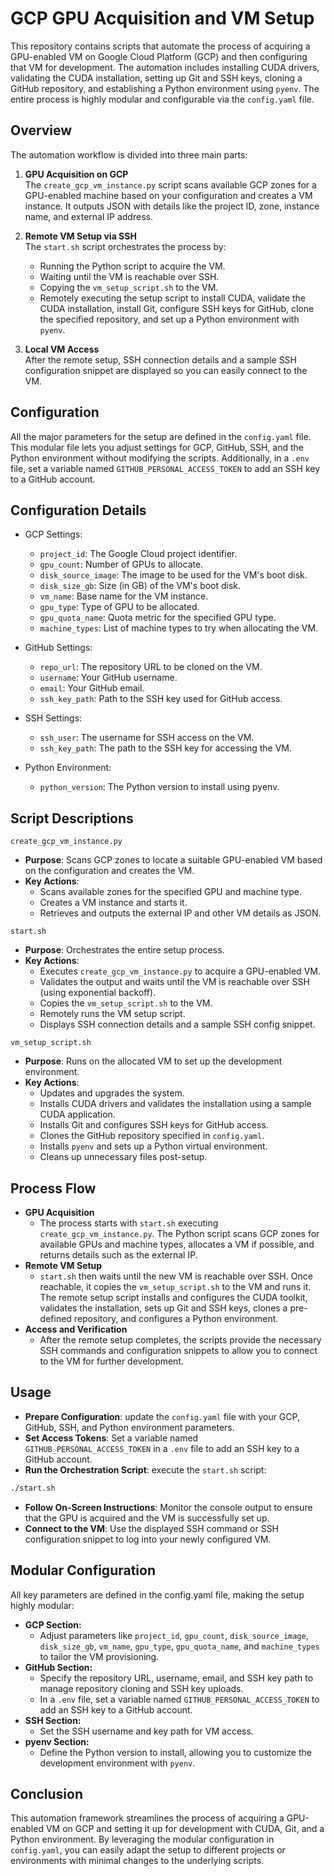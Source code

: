 # GCP GPU Acquisition and VM Setup

This repository contains scripts that automate the process of acquiring a GPU-enabled VM on Google Cloud Platform (GCP) and then configuring that VM for development. The automation includes installing CUDA drivers, validating the CUDA installation, setting up Git and SSH keys, cloning a GitHub repository, and establishing a Python environment using `pyenv`. The entire process is highly modular and configurable via the `config.yaml` file.

## Overview

The automation workflow is divided into three main parts:

1. **GPU Acquisition on GCP**  
   The `create_gcp_vm_instance.py` script scans available GCP zones for a GPU-enabled machine based on your configuration and creates a VM instance. It outputs JSON with details like the project ID, zone, instance name, and external IP address.

2. **Remote VM Setup via SSH**  
   The `start.sh` script orchestrates the process by:
   - Running the Python script to acquire the VM.
   - Waiting until the VM is reachable over SSH.
   - Copying the `vm_setup_script.sh` to the VM.
   - Remotely executing the setup script to install CUDA, validate the CUDA installation, install Git, configure SSH keys for GitHub, clone the specified repository, and set up a Python environment with `pyenv`.

3. **Local VM Access**  
   After the remote setup, SSH connection details and a sample SSH configuration snippet are displayed so you can easily connect to the VM.

## Configuration

All the major parameters for the setup are defined in the `config.yaml` file. This modular file lets you adjust settings for GCP, GitHub, SSH, and the Python environment without modifying the scripts. Additionally, in a `.env` file, set a variable named `GITHUB_PERSONAL_ACCESS_TOKEN` to add an SSH key to a GitHub account.

## Configuration Details

- GCP Settings:
  - `project_id`: The Google Cloud project identifier.
  - `gpu_count`: Number of GPUs to allocate.
  - `disk_source_image`: The image to be used for the VM's boot disk.
  - `disk_size_gb`: Size (in GB) of the VM's boot disk.
  - `vm_name`: Base name for the VM instance.
  - `gpu_type`: Type of GPU to be allocated.
  - `gpu_quota_name`: Quota metric for the specified GPU type.
  - `machine_types`: List of machine types to try when allocating the VM.

- GitHub Settings:
  - `repo_url`: The repository URL to be cloned on the VM.
  - `username`: Your GitHub username.
  - `email`: Your GitHub email.
  - `ssh_key_path`: Path to the SSH key used for GitHub access.

- SSH Settings:
  - `ssh_user`: The username for SSH access on the VM.
  - `ssh_key_path`: The path to the SSH key for accessing the VM.

- Python Environment:
  - `python_version`: The Python version to install using pyenv.

## Script Descriptions

`create_gcp_vm_instance.py`

- **Purpose**: Scans GCP zones to locate a suitable GPU-enabled VM based on the configuration and creates the VM.
- **Key Actions**:
  - Scans available zones for the specified GPU and machine type.
  - Creates a VM instance and starts it.
  - Retrieves and outputs the external IP and other VM details as JSON.

`start.sh`

- **Purpose**: Orchestrates the entire setup process.
- **Key Actions**:
  - Executes `create_gcp_vm_instance.py` to acquire a GPU-enabled VM.
  - Validates the output and waits until the VM is reachable over SSH (using exponential backoff).
  - Copies the `vm_setup_script.sh` to the VM.
  - Remotely runs the VM setup script.
  - Displays SSH connection details and a sample SSH config snippet.

`vm_setup_script.sh`

- **Purpose**: Runs on the allocated VM to set up the development environment.
- **Key Actions**:
  - Updates and upgrades the system.
  - Installs CUDA drivers and validates the installation using a sample CUDA application.
  - Installs Git and configures SSH keys for GitHub access.
  - Clones the GitHub repository specified in `config.yaml`.
  - Installs `pyenv` and sets up a Python virtual environment.
  - Cleans up unnecessary files post-setup.

## Process Flow

- **GPU Acquisition**
  - The process starts with `start.sh` executing `create_gcp_vm_instance.py`. The Python script scans GCP zones for available GPUs and machine types, allocates a VM if possible, and returns details such as the external IP.
- **Remote VM Setup**
  - `start.sh` then waits until the new VM is reachable over SSH. Once reachable, it copies the `vm_setup_script.sh` to the VM and runs it. The remote setup script installs and configures the CUDA toolkit, validates the installation, sets up Git and SSH keys, clones a pre-defined repository, and configures a Python environment.
- **Access and Verification**
  - After the remote setup completes, the scripts provide the necessary SSH commands and configuration snippets to allow you to connect to the VM for further development.

## Usage

- **Prepare Configuration**: update the `config.yaml` file with your GCP, GitHub, SSH, and Python environment parameters.
- **Set Access Tokens**: Set a variable named `GITHUB_PERSONAL_ACCESS_TOKEN` in a `.env` file to add an SSH key to a GitHub account.
- **Run the Orchestration Script**: execute the `start.sh` script:

```bash
./start.sh
```

- **Follow On-Screen Instructions**: Monitor the console output to ensure that the GPU is acquired and the VM is successfully set up.
- **Connect to the VM**: Use the displayed SSH command or SSH configuration snippet to log into your newly configured VM.

## Modular Configuration

All key parameters are defined in the config.yaml file, making the setup highly modular:

- **GCP Section:**
  - Adjust parameters like `project_id`, `gpu_count`, `disk_source_image`, `disk_size_gb`, `vm_name`, `gpu_type`, `gpu_quota_name`, and `machine_types` to tailor the VM provisioning.
- **GitHub Section:**
  - Specify the repository URL, username, email, and SSH key path to manage repository cloning and SSH key uploads.
  - In a `.env` file, set a variable named `GITHUB_PERSONAL_ACCESS_TOKEN` to add an SSH key to a GitHub account.
- **SSH Section:**
  - Set the SSH username and key path for VM access.
- **pyenv Section:**
  - Define the Python version to install, allowing you to customize the development environment with `pyenv`.

## Conclusion

This automation framework streamlines the process of acquiring a GPU-enabled VM on GCP and setting it up for development with CUDA, Git, and a Python environment. By leveraging the modular configuration in `config.yaml`, you can easily adapt the setup to different projects or environments with minimal changes to the underlying scripts.
